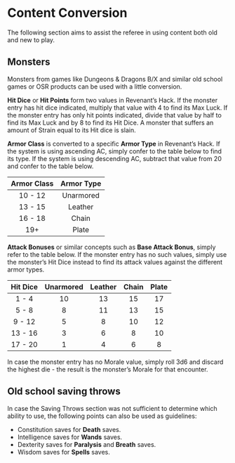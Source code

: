 
# Content Conversion
The following section aims to assist the referee in using content both old and new to play. 

## Monsters
Monsters from games like Dungeons & Dragons B/X and similar old school games or OSR products can be used with a little conversion. 

**Hit Dice** or **Hit Points**  form two values in Revenant’s Hack. If the monster entry has hit dice indicated, multiply that value with 4 to find its Max Luck. If the monster entry has only hit points indicated, divide that value by half to find its Max Luck and by 8 to find its Hit Dice.  A monster that suffers an amount of Strain equal to its Hit dice is slain. 

**Armor Class** is converted to a specific **Armor Type** in Revenant’s Hack. If the system is using ascending AC, simply confer to the table below to find its type. If the system is using descending AC, subtract that value from 20 and confer to the table below. 

| Armor Class | Armor Type |
| :---: | :---: |
| 10 - 12 |  Unarmored |
| 13 - 15 | Leather |
| 16 - 18 | Chain | 
| 19+ | Plate |


**Attack Bonuses** or similar concepts such as **Base Attack Bonus**, simply refer to the table below. If the monster entry has no such values, simply use the monster’s Hit Dice instead to find its attack values against the different armor types. 

|Hit Dice | Unarmored | Leather| Chain | Plate |
| :---: | :---: | :---: | :---: | :---: |
| 1 - 4 | 10 | 13 | 15 |  17 | 
| 5 - 8 | 8 | 11 | 13 | 15 |
| 9 - 12 | 5 | 8 |  10 |  12 |
| 13 - 16 | 3 | 6 | 8 | 10 |
| 17 - 20 | 1 | 4 | 6 | 8 |

In case the monster entry has no Morale value, simply roll 3d6 and discard the highest die - the result is the monster’s Morale for that encounter. 

## Old school saving throws

In case the Saving Throws section was not sufficient to determine which ability to use, the following points can also be used as guidelines:
* Constitution saves for **Death** saves. 
* Intelligence saves for **Wands** saves. 
* Dexterity saves for **Paralysis** and **Breath** saves. 
* Wisdom saves for **Spells** saves. 

